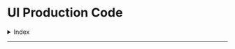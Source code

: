 # UI Production Code

<details>
<summary>Index</summary>

## Index

- Basic Setup
- Clean Code
- Routing
- Authentication
- Authorization

</details>

---
